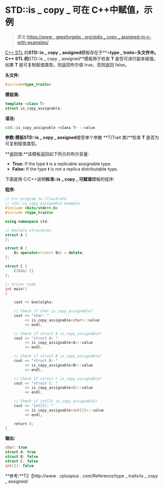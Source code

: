 # STD::is _ copy _ 可在 C++中赋值，示例

> 原文:[https://www . geesforgeks . org/stdis _ copy _ assigned-in-c-with-examples/](https://www.geeksforgeeks.org/stdis_copy_assignable-in-c-with-examples/)

[C++ STL](https://www.geeksforgeeks.org/the-c-standard-template-library-stl/) 的**STD::is _ copy _ assigned**模板存在于**<**type _ traits**>**头文件中。C++ STL 的**STD::is _ copy _ assigned**模板用于检查 **T** 是否可进行副本赋值。如果 **T** 是可复制赋值类型，则返回布尔值 true，否则返回 false。

**头文件:**

```cpp
#include<type_traits>

```

**模板类:**

```cpp
template <class T>
struct is_copy_assignable;

```

**语法:**

```cpp
std::is_copy_assignable >class T> ::value

```

**参数:**模板**STD::is _ copy _ assigned**接受单个参数 **T(Trait 类)**检查 **T** 是否为可复制赋值类型。

**返回值:**该模板返回如下所示的布尔变量:

*   **True:** If the type **t** is a replicable assignable type.
*   **False:** If the type **t** is not a replica distributable type.

下面是用 C/C++说明**标准::is _ copy _ 可赋值**模板的程序:

**程序:**

```cpp
// C++ program to illustrate
// std::is_copy_assignable example
#include <bits/stdc++.h>
#include <type_traits>

using namespace std;

// Declare structures
struct A {
};

struct B {
    B& operator=(const B&) = delete;
};

struct C {
    C(C&&) {}
};

// Driver Code
int main()
{

    cout << boolalpha;

    // Check if char is_copy_assignable?
    cout << "char: "
         << is_copy_assignable<char>::value
         << endl;

    // Check if struct A is_copy_assignable?
    cout << "struct A: "
         << is_copy_assignable<A>::value
         << endl;

    // Check if struct B is_copy_assignable?
    cout << "struct B: "
         << is_copy_assignable<B>::value
         << endl;

    // Check if struct C is_copy_assignable?
    cout << "struct C: "
         << is_copy_assignable<C>::value
         << endl;

    // Check if int[2] is_copy_assignable?
    cout << "int[2]: "
         << is_copy_assignable<int[2]>::value
         << endl;

    return 0;
}
```

**输出:**

```cpp
char: true
struct A: true
struct B: false
struct C: false
int[2]: false

```

**参考:**T2【http://www . cplusplus . com/Reference/type _ traits/is _ copy _ assigned/